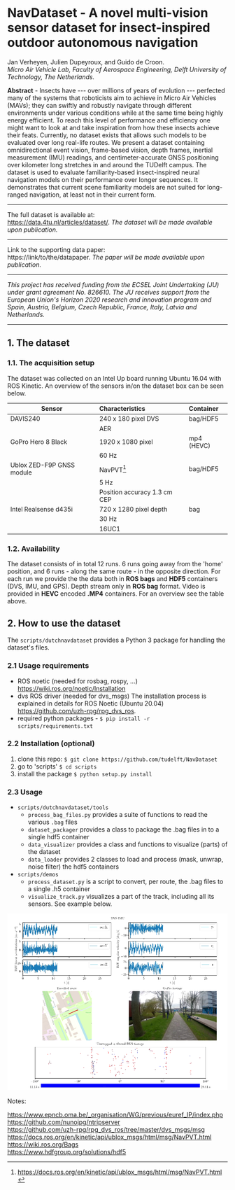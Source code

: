 # NavDataset - A novel multi-vision sensor dataset for insect-inspired outdoor autonomous navigation

Jan Verheyen, Julien Dupeyroux, and Guido de Croon. <br/>*Micro Air Vehicle Lab, Faculty of Aerospace Engineering,  Delft  University  of  Technology,  The  Netherlands.*

**Abstract** - Insects have --- over millions of years of evolution --- perfected many of the systems that roboticists aim to achieve in Micro Air Vehicles (MAVs); they can swiftly and robustly navigate through different environments under various conditions while at the same time being highly energy efficient. To reach this level of performance and efficiency one might want to look at and take inspiration from how these insects achieve their feats. Currently, no dataset exists that allows such models to be evaluated over long real-life routes. We present a dataset containing omnidirectional event vision, frame-based vision, depth frames, inertial measurement (IMU) readings, and centimeter-accurate GNSS positioning over kilometer long stretches in and around the TUDelft campus. The dataset is used to evaluate familiarity-based insect-inspired neural navigation models on their performance over longer sequences. It demonstrates that current scene familiarity models are not suited for long-ranged navigation, at least not in their current form.

---

The full dataset is available at: <br/>https://data.4tu.nl/articles/dataset/. _The dataset will be made available upon publication._

---

Link to the supporting data paper: <br/>https://link/to/the/datapaper. _The paper will be made available upon publication._

---

*This project has received funding from the ECSEL Joint Undertaking (JU) under grant agreement No. 826610. The JU receives support from the European Union's Horizon 2020 research and innovation program and Spain, Austria, Belgium, Czech Republic, France, Italy, Latvia and Netherlands.*

---

## 1. The dataset

### 1.1. The acquisition setup

The dataset was collected on an Intel Up board running Ubuntu 16.04 with ROS Kinetic. An overview of the sensors in/on the dataset box can be seen below.

|Sensor                    | Characteristics                | Container|
|------------------------- | :---------------                | :---------|
|DAVIS240                  | 240 x 180 pixel DVS            | bag/HDF5|
|                          | AER                            |
|GoPro Hero 8 Black        | 1920 x 1080 pixel              | mp4 (HEVC)|
|                          | 60 Hz                          |
|Ublox ZED-F9P GNSS module | NavPVT[^1]                         | bag/HDF5|
|                          |5 Hz                            |
|                          | Position accuracy 1.3 cm CEP   |
|Intel Realsense d435i     | 720 x 1280 pixel depth         |  bag     |
|                          | 30 Hz                          |
|                          | 16UC1                          |

[^1]: <https://docs.ros.org/en/kinetic/api/ublox_msgs/html/msg/NavPVT.html>

### 1.2. Availability

The dataset consists of in total 12 runs. 6 runs going away from the 'home' position, and 6 runs - along the same route - in the opposite direction. For each run we provide the the data both in **ROS bags** and **HDF5** containers (DVS, IMU, and GPS). Depth stream only in **ROS bag** format. Video is provided in **HEVC** encoded **.MP4** containers. For an overview see the table above.

## 2. How to use the dataset

The `scripts/dutchnavdataset` provides a Python 3 package for handling the dataset's files.

### 2.1 Usage requirements

- ROS noetic (needed for rosbag, rospy, ...) <https://wiki.ros.org/noetic/Installation>
- dvs ROS driver (needed for dvs_msgs) The installation process is explained in details for ROS Noetic (Ubuntu 20.04) <https://github.com/uzh-rpg/rpg_dvs_ros>.
- required python packages - `$ pip install -r scripts/requirements.txt`

### 2.2 Installation (optional)

1. clone this repo: `$ git clone https://github.com/tudelft/NavDataset`
2. go to 'scripts' `$ cd scripts`
3. install the package `$ python setup.py install`

### 2.3 Usage

- `scripts/dutchnavdataset/tools`
  - `process_bag_files.py` provides a suite of functions to read the various `.bag` files
  - `dataset_packager` provides a class to package the .bag files in to a single hdf5 container
  - `data_visualizer` provides a class and functions to visualize (parts) of the dataset
  - `data_loader` provides 2 classes to load and process (mask, unwrap, noise filter) the hdf5 containers
- `scripts/demos`
  - `process_dataset.py` is a script to convert, per route, the .bag files to a single .h5 container
  - `visualize_track.py` visualizes a part of the track, including all its sensors. See example below.

<img src="./dataset_mosaic.png" alt="Map" width="1000" />



Notes:

https://www.epncb.oma.be/_organisation/WG/previous/euref_IP/index.php<br>
https://github.com/nunojpg/ntripserver<br>
https://github.com/uzh-rpg/rpg_dvs_ros/tree/master/dvs_msgs/msg<br>
https://docs.ros.org/en/kinetic/api/ublox_msgs/html/msg/NavPVT.html<br>
https://wiki.ros.org/Bags<br>
https://www.hdfgroup.org/solutions/hdf5<br>
